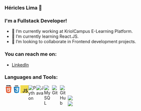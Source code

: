 ### Héricles Lima 👋
### I'm a Fullstack Developer!

- 🔭 I’m currently working at KriolCampus E-Learning Platform.
- 🌱 I’m currently learning React.JS.
- 👯 I’m looking to collaborate in Frontend development projects.

### You can reach me on:

- [LinkedIn](https://www.linkedin.com/in/h%C3%A9ricles-lima-35979b203/?locale=pt_BR)

### Languages and Tools:

<img align="left" alt="HTML5" width="26px" src="https://raw.githubusercontent.com/github/explore/80688e429a7d4ef2fca1e82350fe8e3517d3494d/topics/html/html.png" />

<img align="left" alt="CSS3" width="26px" src="https://raw.githubusercontent.com/github/explore/80688e429a7d4ef2fca1e82350fe8e3517d3494d/topics/css/css.png" />

<img align="left" alt="JavaScript" width="26px" src="https://raw.githubusercontent.com/github/explore/80688e429a7d4ef2fca1e82350fe8e3517d3494d/topics/javascript/javascript.png" />

<img align="left" alt="Python" width="26px" src="https://pics.freeicons.io/uploads/icons/png/12785093741551942290-512.png" />

<img align="left" alt="Java" width="26px" src="https://image.flaticon.com/icons/png/512/226/226777.png"/>

<img align="left" alt="MySQL" width="26px" src="https://pics.freeicons.io/uploads/icons/png/4943187881553750385-512.png" />

<img align="left" alt="Git" width="26px" src="https://pics.freeicons.io/uploads/icons/png/9374299221540553610-512.png" />

<img align="left" alt="GitHub" width="26px" src="https://pics.freeicons.io/uploads/icons/png/13702699181561032680-512.png" />

<br/>
<br/>

<div>
  <a href="https://github.com/hericlesLima">
  <img height="180em" src="https://github-readme-stats.vercel.app/api?username=hericlesLima&show_icons=true&theme=blue-white&include_all_commits=true&count_private=true"/>
</div>
  
<div>
  <img height="180em" src="https://github-readme-stats.vercel.app/api/top-langs/?username=hericlesLima&layout=compact&langs_count=7&theme=blue-white"/>
</div>
<!-- POINTS --->
<!-- <p align="center">
  <img src="https://github-profile-trophy.vercel.app/?username=avengerCoder&margin-w=7" alt="Héricles Lima points" />
</p> -->

